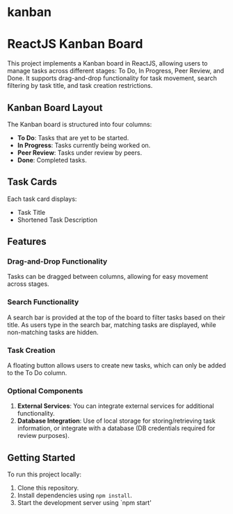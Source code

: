 # kanban
# ReactJS Kanban Board

This project implements a Kanban board in ReactJS, allowing users to manage tasks across different stages: To Do, In Progress, Peer Review, and Done. It supports drag-and-drop functionality for task movement, search filtering by task title, and task creation restrictions.

## Kanban Board Layout

The Kanban board is structured into four columns:

- **To Do**: Tasks that are yet to be started.
- **In Progress**: Tasks currently being worked on.
- **Peer Review**: Tasks under review by peers.
- **Done**: Completed tasks.

## Task Cards

Each task card displays:
- Task Title
- Shortened Task Description

## Features

### Drag-and-Drop Functionality

Tasks can be dragged between columns, allowing for easy movement across stages.

### Search Functionality

A search bar is provided at the top of the board to filter tasks based on their title. As users type in the search bar, matching tasks are displayed, while non-matching tasks are hidden.

### Task Creation

A floating button allows users to create new tasks, which can only be added to the To Do column.

### Optional Components

1. **External Services**: You can integrate external services for additional functionality.
2. **Database Integration**: Use of local storage for storing/retrieving task information, or integrate with a database (DB credentials required for review purposes).

## Getting Started

To run this project locally:

1. Clone this repository.
2. Install dependencies using `npm install`.
3. Start the development server using `npm start'
